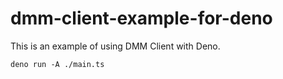 # dmm-client-example-for-deno

This is an example of using DMM Client with Deno.

```shell
deno run -A ./main.ts
```
